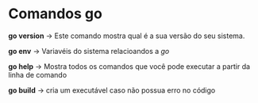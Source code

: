 # Comandos go 

**go version** -> Este comando mostra qual é a sua versão do seu sistema.

**go env** -> Variavéis do sistema relacioandos a *go*


**go help** -> Mostra todos os comandos que você pode executar a partir da linha de comando

**go build** -> cria um executável caso não possua erro no código 